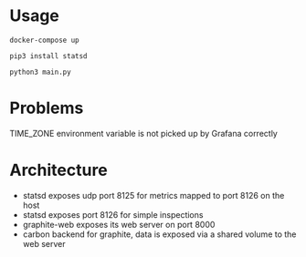 # Usage

```
docker-compose up
```


```
pip3 install statsd
```
```
python3 main.py
```

# Problems
TIME_ZONE environment variable is not picked up by Grafana correctly

# Architecture
- statsd exposes udp port 8125 for metrics mapped to port 8126 on the host
- statsd exposes port 8126 for simple inspections
- graphite-web exposes its web server on port 8000
- carbon backend for graphite, data is exposed via a shared volume to the web server


